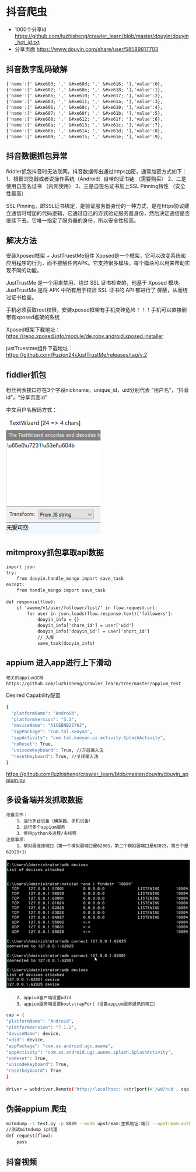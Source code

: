 # 抖音爬虫
* 1000个分享id  https://github.com/luzhisheng/crawler_learn/blob/master/douyin/douyin_hot_id.txt
* 分享页面 https://www.douyin.com/share/user/58589817703

## 抖音数字乱码破解

    {'name':[' &#xe603; ',' &#xe60d; ',' &#xe616; '],'value':0},
    {'name':[' &#xe602; ',' &#xe60e; ',' &#xe618; '],'value':1},
    {'name':[' &#xe605; ',' &#xe610; ',' &#xe617; '],'value':2},
    {'name':[' &#xe604; ',' &#xe611; ',' &#xe61a; '],'value':3},
    {'name':[' &#xe606; ',' &#xe60c; ',' &#xe619; '],'value':4},
    {'name':[' &#xe607; ',' &#xe60f; ',' &#xe61b; '],'value':5},
    {'name':[' &#xe608; ',' &#xe612; ',' &#xe61f; '],'value':6},
    {'name':[' &#xe60a; ',' &#xe613; ',' &#xe61c; '],'value':7},
    {'name':[' &#xe60b; ',' &#xe614; ',' &#xe61d; '],'value':8},
    {'name':[' &#xe609; ',' &#xe615; ',' &#xe61e; '],'value':9},

## 抖音数据抓包异常
fiddler抓包抖音时无法联网，抖音数据传出通过https加密，通常加密方式如下：
    1、根据浏览器或者说操作系统（Android）自带的证书链 （需要购买）
    2、二是使用自签名证书 （内网使用）
    3、三是自签名证书加上SSL Pinning特性 （安全性最高）

SSL Pinning，即SSL证书绑定，是验证服务器身份的一种方式，是在https协议建立通信时增加的代码逻辑，它通过自己的方式验证服务器身份，然后决定通信是否继续下去。它唯一指定了服务器的身份，所以安全性较高。

## 解决方法
安装Xposed框架 + JustTruestMe组件
Xposed是一个框架，它可以改变系统和应用程序的行为，而不接触任何APK。它支持很多模块，每个模块可以用来帮助实现不同的功能。

JustTrustMe 是一个用来禁用、绕过 SSL 证书检查的，他基于 Xposed 模块。JustTrustMe 是将 APK 中所有用于校验 SSL 证书的 API 都进行了 屏蔽，从而绕过证书检查。

手机必须获取root权限，安装xposed框架有手机变砖危险！！！手机可以直接刷带有xposed框架的系统

Xposed框架下载地址：https://repo.xposed.info/module/de.robv.android.xposed.installer

justTruestme组件下载地址：
https://github.com/Fuzion24/JustTrustMe/releases/tag/v.2

## fiddler抓包

粉丝列表接口存在3个字段nickname，unique_id，uid分别代表 “用户名”，“抖音id”，“分享页面id”

中文用户名解码方式：

![Image text](../readme_img/jm.png)

## mitmproxy抓包拿取api数据

    import json
    try:
        from douyin.handle_mongo import save_task
    except:
        from handle_mongo import save_task

    def response(flow):
        if 'aweme/v1/user/follower/list/' in flow.request.url:
            for user in json.loads(flow.response.text)['followers']:
                douyin_info = {}
                douyin_info['share_id'] = user['uid']
                douyin_info['douyin_id'] = user['short_id']
                // 入库
                save_task(douyin_info)

## appium 进入app进行上下滑动
    相关的appium文档
    https://github.com/luzhisheng/crawler_learn/tree/master/appium_test

Desired Capability配置
```bash
{
  "platformName": "Android",
  "platformVersion": "5.1",
  "deviceName": "A1CEBNB2278J",
  "appPackage": "com.tal.kaoyan",
  "appActivity": "com.tal.kaoyan.ui.activity.SplashActivity",
  "noReset": True,
  "unicodeKeyboard": True, //开启输入法
  "resetKeyboard": True, //关闭输入法
}
```
https://github.com/luzhisheng/crawler_learn/blob/master/douyin/douyin_appium.py

## 多设备端并发抓取数据
    准备工作：
        1、运行多台设备（模拟器，手机设备）
        2、运行多个appium服务
        3、使用python多进程/多线程
    注意事项:
        1、模拟器连接端口（第一个模拟器端口是62001，第二个模拟器端口是62025，第三个是62025+1）

![Image text](../readme_img/dk1.png)

        2、appium客户端设置udid
        3、appium服务端设置bootstrapPort（设备appium服务通讯的端口）
```bash
cap = {
"platformName": "Android",
"platformVersion": "7.1.2",
"deviceName": device,
"udid": device,
"appPackage": "com.ss.android.ugc.aweme",
"appActivity": "com.ss.android.ugc.aweme.splash.SplashActivity",
"noReset": True,
"unicodekeyboard": True,
"resetkeyboard": True
}

driver = webdriver.Remote('http://localhost:'+str(port)+'/wd/hub', cap)
```

## 伪装appium 爬虫
```bash
mitmdump -s test.py -p 8889 --mode upstream:主机地址:端口 --upstream-auth 账户:密钥
//测试mitmdump ip代理
def request(flow):
    pass
```

## 抖音视频
